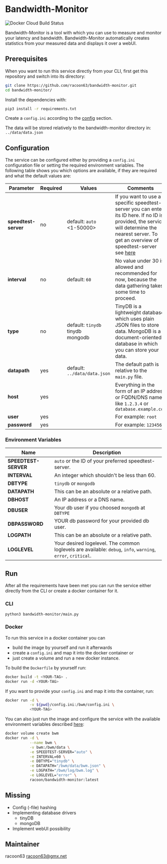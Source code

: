 # Bandwidth-Monitor

![Docker Cloud Build Status](https://img.shields.io/docker/cloud/build/racoon/bandwidth-monitor)

Bandwidth-Monitor is a tool with which you can use to measure and monitor your latency and bandwidth. Bandwidth-Monitor automatically creates statistics from your measured data and displays it over a webUI.

## Prerequisites

When you want to run this service directly from your CLI, first get this repository and switch into its directory:

```bash
git clone https://github.com/racoon63/bandwidth-monitor.git
cd bandwidth-monitor/
```

Install the dependencies with:

```bash
pip3 install -r requirements.txt
```

Create a `config.ini` according to the [config](#config) section.

The data will be stored relatively to the bandwidth-monitor directory in: `../data/data.json`

## Configuration

The service can be configured either by providing a `config.ini` configuration file or setting the required environment variables. The following table shows you which options are available, if they are required and what the default values are:

|Parameter|Required|Values|Comments|
|---|---|---|---|
|**speedtest-server**|no |default: `auto`<br><1-50000>              |If you want to use a specific speedtest-server you can enter its ID here. If no ID is provided, the service will determine the nearest server. To get an overview of speedtest-server see [here](https://c.speedtest.net/speedtest-servers-static.php)|
|**interval**        |no |default: `60`                             |No value under 30 is allowed and recommended for now, because the data gathering takes some time to proceed.|
|**type**            |no |default: `tinydb`<br>tinydb<br>mongodb    |TinyDB is a lightweight database which uses plain JSON files to store data. MongoDB is a document-oriented database in which you can store your data.|
|**datapath**        |yes|default: `../data/data.json`              |The default path is relative to the `main.py` file.|
|**host**            |yes|                                          |Everything in the form of an IP address or FQDN/DNS name like `1.2.3.4` or `database.example.com`|
|**user**            |yes|                                          |For example: `root`|
|**password**        |yes|                                          |For example: `123456`|

### Environment Variables

|Name|Description|
|---|---|
|**SPEEDTEST-SERVER**   |`auto` or the ID of your preferred speedtest-server.|
|**INTERVAL**           |An integer which shouldn't be less than 60.|
|**DBTYPE**             |`tinydb` or `mongodb`|
|**DATAPATH**           |This can be an absolute or a relative path.|
|**DBHOST**             |An IP address or a DNS name.|
|**DBUSER**             |Your db user if you choosed `mongodb` at `DBTYPE`|
|**DBPASSWORD**         |YOUR db password for your provided db user.|
|**LOGPATH**            |This can be an absolute or a relative path.|
|**LOGLEVEL**           |Your desired logelevel. The common loglevels are available: `debug`, `info`, `warning`, `error`, `critical`.|

## Run

After all the requirements have been met you can run the service either directly from the CLI or create a docker container for it.

### CLI

```bash
python3 bandwidth-monitor/main.py
```

### Docker

To run this service in a docker container you can

* build the image by yourself and run it afterwards
* create a `config.ini` and map it into the docker container or
* just create a volume and run a new docker instance.

To build the `Dockerfile` by yourself run:

```bash
docker build -t <YOUR-TAG> .
docker run -d <YOUR-TAG>
```

If you want to provide your `config.ini` and map it into the container, run:

```bash
docker run -d \
           -v ${pwd}/config.ini:/bwm/config.ini \
           <YOUR-TAG>
```

You can also just run the image and configure the service with the available environment variables described [here](#environment-variables):

```bash
docker volume create bwm
docker run -d \
           --name bwm \
           -v bwm:/bwm/data \
           -e SPEEDTEST-SERVER="auto" \
           -e INTERVAL=60 \
           -e DBTYPE="tinydb" \
           -e DATAPATH="/bwm/data/bwm.json" \
           -e LOGPATH="/bwm/log/bwm.log" \
           -e LOGLEVEL="error" \
           racoon/bandwidth-monitor:latest
```

## Missing

* Config (-file) hashing
* Implementing database drivers
  * tinyDB
  * mongoDB
* Implement webUI possibility

## Maintainer

racoon63 <racoon63@gmx.net>
